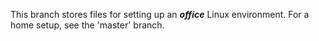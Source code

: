 This branch stores files for setting up an ***office*** Linux environment.  For a home setup, see the 'master' branch.
